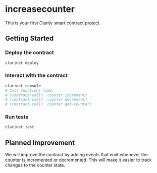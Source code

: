 # increasecounter

This is your first Clarity smart contract project.

## Getting Started

### Deploy the contract
```sh
clarinet deploy
```

### Interact with the contract
```sh
clarinet console
# Call functions like:
# (contract-call? .counter increment)
# (contract-call? .counter decrement)
# (contract-call? .counter get-counter)
```

### Run tests
```sh
clarinet test
```

## Planned Improvement

We will improve the contract by adding events that emit whenever the counter is incremented or decremented. This will make it easier to track changes to the counter state.
